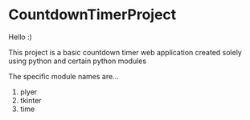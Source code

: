 # CountdownTimerProject
Hello :)

This project is a basic countdown timer web application created solely using python and certain python modules

The specific module names are...
1. plyer
2. tkinter
3. time

